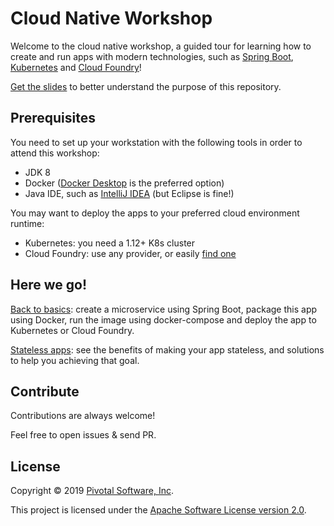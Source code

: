 # Cloud Native Workshop

Welcome to the cloud native workshop, a guided tour for learning how to
create and run apps with modern technologies, such as
[Spring Boot](https://spring.io/projects/spring-boot),
[Kubernetes](https://kubernetes.io/)
and [Cloud Foundry](https://www.cloudfoundry.org/)!

[Get the slides](http://bit.ly/cloudnativeworkshop)
to better understand the purpose of this repository.

## Prerequisites

You need to set up your workstation with the following tools in order to
attend this workshop:
 - JDK 8
 - Docker ([Docker Desktop](https://www.docker.com/products/docker-desktop)
   is the preferred option)
 - Java IDE, such as [IntelliJ IDEA](https://www.jetbrains.com/idea/)
   (but Eclipse is fine!)

You may want to deploy the apps to your preferred cloud environment runtime:
 - Kubernetes: you need a 1.12+ K8s cluster
 - Cloud Foundry: use any provider, or easily
 [find one](http://trycloudfoundry.com)

## Here we go!

[Back to basics](01-helloworld): create a microservice using Spring Boot, package this app
using Docker, run the image using docker-compose and deploy the app to
Kubernetes or Cloud Foundry.

[Stateless apps](02-stateless): see the benefits of making your app
stateless, and solutions to help you achieving that goal.

## Contribute

Contributions are always welcome!

Feel free to open issues & send PR.

## License

Copyright &copy; 2019 [Pivotal Software, Inc](https://pivotal.io).

This project is licensed under the [Apache Software License version 2.0](https://www.apache.org/licenses/LICENSE-2.0).
